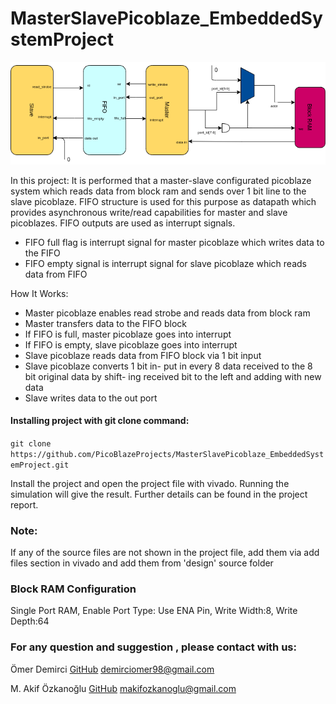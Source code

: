 # MasterSlavePicoblaze_EmbeddedSystemProject

![](Project_Report_and_Poster/schematic(1).png)

In this project: It is performed that a master-slave configurated picoblaze system which reads data from block ram and sends over 1 bit line to the slave picoblaze. FIFO structure is used for this purpose as datapath which provides asynchronous write/read capabilities for master and slave picoblazes. FIFO outputs are used as interrupt signals.

- FIFO full flag is interrupt signal for master picoblaze which writes data to the FIFO
- FIFO empty signal is interrupt signal for slave picoblaze which reads data from FIFO

How It Works:
- Master picoblaze enables read strobe
and reads data from block ram
- Master transfers data to the FIFO
block
- If FIFO is full, master picoblaze
goes into interrupt
- If FIFO is empty, slave picoblaze
goes into interrupt
- Slave picoblaze reads data from
FIFO block via 1 bit input
- Slave picoblaze converts 1 bit in-
put in every 8 data received to
the 8 bit original data by shift-
ing received bit to the left and
adding with new data
- Slave writes data to the out port

#### Installing project with git clone command: 
`git clone https://github.com/PicoBlazeProjects/MasterSlavePicoblaze_EmbeddedSystemProject.git`

Install the project and open the project file with vivado. Running the simulation will give the result. Further details can be found in the project report.

### Note:
If any of the source files are not shown in the project file, add them via add files section in vivado and add them from 'design' source folder
### Block RAM Configuration
Single Port RAM, Enable Port Type: Use ENA Pin, Write Width:8, Write Depth:64
### For any question and suggestion , please contact with us:
Ömer Demirci
[GitHub](https://github.com/demirgit)
demirciomer98@gmail.com

M. Akif Özkanoğlu 
[GitHub](https://github.com/makifozkanoglu)
makifozkanoglu@gmail.com
